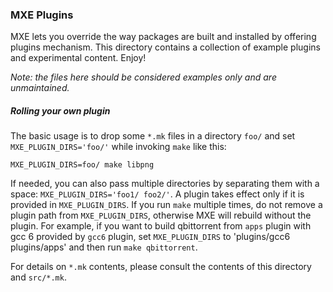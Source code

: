 ### MXE Plugins

MXE lets you override the way packages are built and installed by offering
plugins mechanism. This directory contains a collection of example plugins and
experimental content. Enjoy!

*Note: the files here should be considered examples only and are unmaintained.*

##### Rolling your own plugin

The basic usage is to drop some `*.mk` files in a directory `foo/` and set
`MXE_PLUGIN_DIRS='foo/'` while invoking `make` like this:

```console
MXE_PLUGIN_DIRS=foo/ make libpng
```

If needed, you can also pass multiple directories by separating them with a
space: `MXE_PLUGIN_DIRS='foo1/ foo2/'`. A plugin takes effect only if it is
provided in `MXE_PLUGIN_DIRS`. If you run `make` multiple times, do not
remove a plugin path from `MXE_PLUGIN_DIRS`, otherwise MXE will rebuild
without the plugin. For example, if you want to build qbittorrent from
`apps` plugin with gcc 6 provided by `gcc6` plugin, set `MXE_PLUGIN_DIRS`
to 'plugins/gcc6 plugins/apps' and then run `make qbittorrent`.

For details on `*.mk` contents, please consult the contents of this directory
and `src/*.mk`.
